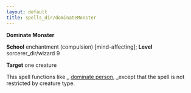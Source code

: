 ```yaml
---
layout: default
title: spells_dir/dominateMonster
---
```

 **Dominate Monster**

**School** enchantment (compulsion) [mind-affecting]; **Level** sorcerer_dir/wizard 9

**Target** one creature

This spell functions like _ [dominate person](dominatePerson#_dominate-person), _except that the spell is not restricted by creature type.

